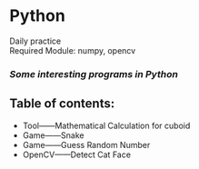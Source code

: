 # Python
Daily practice  
Required Module: numpy, opencv 
### *Some interesting programs in Python*  
## Table of contents:  
* Tool——Mathematical Calculation for cuboid   
* Game——Snake  
* Game——Guess Random Number  
* OpenCV——Detect Cat Face
